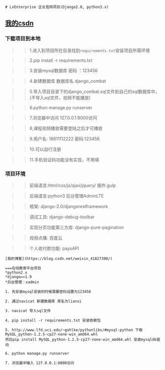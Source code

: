     
    # LxEnterprise 企业官网项目(Django2.0, python3.x)
## [我的csdn](https://blog.csdn.net/weixin_41827390/)

### 下载项目到本地



>>1.进入到项目所在目录找到` requirements.txt `安装项目所需环境

>>2.pip install -r requirements.txt

>>3.安装mysql数据库 密码 ：123456

>>4.新建数据库  数据库名  django_combat

>>5.导入项目目录下的django_combat.sql文件到自己的sql数据库中，(不导入sql文件，视频不能播放)

>>6.python manage.py runserver 

>>7.浏览器中访问 127.0.0.1:8000访问

>>8,课程视频播放需要登陆之后才可播放

>>9.用户名: 18811112222 密码:123456

>>10.可以自行注册

>>11.手机验证码功能没有实现，不用填
   



### 项目环境


>>前端语言:html/css/js/ajax/jquery/ 插件:gulp

>>后端语言:python3
>>后台管理AdminLTE

>>框架: django-2.0/djangorestframework

>>调试工具: django-debug-toolbar

>>实现分页功能第三方库: django-pure-pagination

>>视频点播: 百度云

>> 个人收付款功能: paysAPI

    
    [我的博客](https://blog.csdn.net/weixin_41827390/)
    
    ===在线教育平台项目
    *python2.x
    *django==1.9
    *后台管理：xadmin
    
    1. 先安装mysql安装的时候需要密码设置为123456

    2. 通过navicat 新建数据库 库名为lianxi

    3. navicat 导入sql文件
    
    4. pip install -r requirements.txt 安装依赖包
    
    5. http://www.lfd.uci.edu/~gohlke/pythonlibs/#mysql-python 下载 MySQL_python-1.2.5-cp27-none-win_amd64.whl
    然后pip install MySQL_python-1.2.5-cp27-none-win_amd64.whl 安装mysqldb驱动
    
    6. python manage.py runserver

    7. 浏览器中输入 127.0.0.1:8000访问
    
   
    

